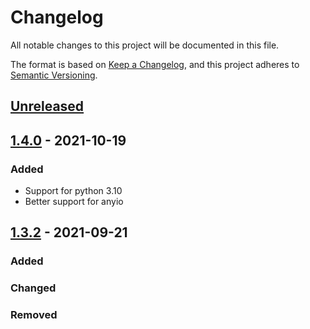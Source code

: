 # Changelog
All notable changes to this project will be documented in this file.

The format is based on [Keep a Changelog](https://keepachangelog.com/en/1.0.0/),
and this project adheres to [Semantic Versioning](https://semver.org/spec/v2.0.0.html).

## [Unreleased]

## [1.4.0] - 2021-10-19
### Added
- Support for python 3.10
- Better support for anyio

## [1.3.2] - 2021-09-21
### Added

### Changed

### Removed


[Unreleased]: https://github.com/klen/muffin-databases/compare/1.4.0...HEAD
[1.4.0]: https://github.com/klen/muffin-databases/compare/1.3.2...1.4.0
[1.3.2]: https://github.com/klen/muffin-databases/compare/0.1.0...1.3.2
[0.1.0]: https://github.com/olivierlacan/keep-a-changelog/releases/tag/0.1.0

